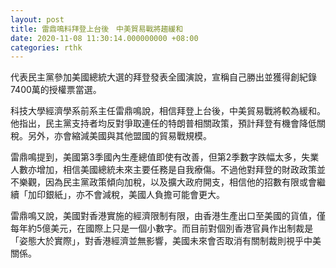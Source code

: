 ```yaml
---
layout: post
title: 雷鼎鳴料拜登上台後　中美貿易戰將趨緩和
date: 2020-11-08 11:30:14.000000000 +08:00
categories: rthk
---
```


代表民主黨參加美國總統大選的拜登發表全國演說，宣稱自己勝出並獲得創紀錄7400萬的授權票當選。

科技大學經濟學系前系主任雷鼎鳴說，相信拜登上台後，中美貿易戰將較為緩和。他指出，民主黨支持者均反對爭取連任的特朗普相關政策，預計拜登有機會降低關稅。另外，亦會縮減美國與其他盟國的貿易戰規模。

雷鼎鳴提到，美國第3季國內生產總值即使有改善，但第2季數字跌幅太多，失業人數亦增加，相信美國總統未來主要任務是自我療傷。不過他對拜登的財政政策並不樂觀，因為民主黨政策傾向加稅，以及擴大政府開支，相信他的招數有限或會繼續「加印銀紙」，亦不會減稅，美國人負擔可能會更大。

雷鼎鳴又說，美國對香港實施的經濟限制有限，由香港生產出口至美國的貨值，僅每年約5億美元，在國際上只是一個小數字。而目前對個別香港官員作出制裁是「姿態大於實際」，對香港經濟並無影響，美國未來會否取消有關制裁則視乎中美關係。
